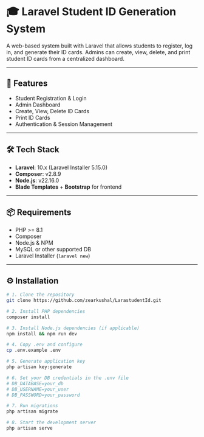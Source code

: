 # 🎓 Laravel Student ID Generation System

A web-based system built with Laravel that allows students to register, log in, and generate their ID cards. Admins can create, view, delete, and print student ID cards from a centralized dashboard.

---

## 🚀 Features

- Student Registration & Login
- Admin Dashboard
- Create, View, Delete ID Cards
- Print ID Cards
- Authentication & Session Management

---

## 🛠️ Tech Stack

- **Laravel**: 10.x (Laravel Installer 5.15.0)
- **Composer**: v2.8.9
- **Node.js**: v22.16.0
- **Blade Templates** + **Bootstrap** for frontend

---

## 📦 Requirements

- PHP >= 8.1
- Composer
- Node.js & NPM
- MySQL or other supported DB
- Laravel Installer (`laravel new`)

---

## ⚙️ Installation

```bash
# 1. Clone the repository
git clone https://github.com/zearkushal/LarastudentId.git

# 2. Install PHP dependencies
composer install

# 3. Install Node.js dependencies (if applicable)
npm install && npm run dev

# 4. Copy .env and configure
cp .env.example .env

# 5. Generate application key
php artisan key:generate

# 6. Set your DB credentials in the .env file
# DB_DATABASE=your_db
# DB_USERNAME=your_user
# DB_PASSWORD=your_password

# 7. Run migrations
php artisan migrate

# 8. Start the development server
php artisan serve
